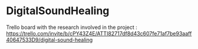 # DigitalSoundHealing

Trello board with the research involved in the project : https://trello.com/invite/b/cPY43Z4E/ATTI82717df8d43c607fe71af7be93aaff40647533D9/digital-sound-healing
